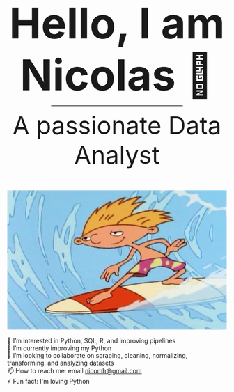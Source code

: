 <div align="center">
  <h1 style="font-size: 7em; font-weight: bold; margin-bottom: 10px;">Hello, I am Nicolas 👋</h1>
  <hr style="width: 60%; border: 1px solid lightgray; margin: 10px auto;">
  <h2 style="font-size: 4em; font-weight: normal; margin-top: 10px;">A passionate Data Analyst</h2>
</div>

<p align="center">
  <img src="https://github.com/NicMoHan/NicMoHan/blob/main/Hey%20Arnold%2090S%20GIF.gif?raw=true" width="800" alt="Arnold Surfer">
</p>

👀 I’m interested in Python, SQL, R, and improving pipelines  
🌱 I’m currently improving my Python  
💞️ I’m looking to collaborate on scraping, cleaning, normalizing, transforming, and analyzing datasets  
📫 How to reach me: email <a href="mailto:nicomh@gmail.com">nicomh@gmail.com</a>  
⚡ Fun fact: I'm loving Python  
